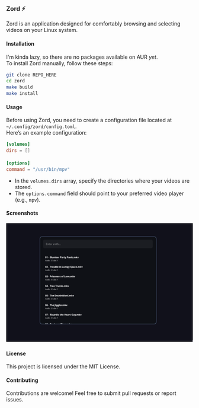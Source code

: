 ### Zord ⚡️
Zord is an application designed for comfortably browsing and selecting videos on your Linux system.

#### Installation
I'm kinda lazy, so there are no packages available on AUR *yet*.  
To install Zord manually, follow these steps:
```bash
git clone REPO_HERE
cd zord 
make build 
make install 
```

#### Usage
Before using Zord, you need to create a configuration file located at `~/.config/zord/config.toml`.  
Here’s an example configuration:
```toml
[volumes]
dirs = []

[options]
command = "/usr/bin/mpv"
```
- In the `volumes.dirs` array, specify the directories where your videos are stored.  
- The `options.command` field should point to your preferred video player (e.g., `mpv`).

#### Screenshots
![image](./assets/example.png)

#### License
This project is licensed under the MIT License.

#### Contributing
Contributions are welcome! Feel free to submit pull requests or report issues.  
